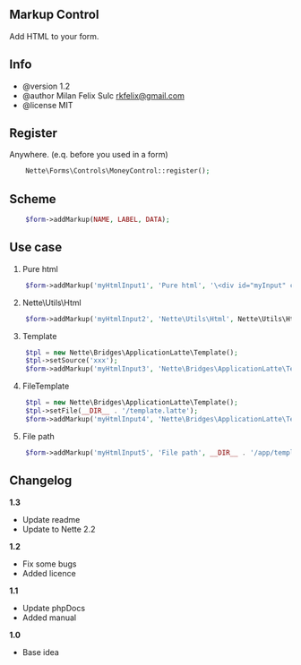 ## Markup Control

Add HTML to your form.

## Info

* @version 1.2
* @author Milan Felix Sulc  <rkfelix@gmail.com>
* @license MIT

## Register

Anywhere. (e.q. before you used in a form)

```php
	Nette\Forms\Controls\MoneyControl::register();
```

## Scheme
```php
    $form->addMarkup(NAME, LABEL, DATA);
```

## Use case

1) Pure html

```php
    $form->addMarkup('myHtmlInput1', 'Pure html', '\<div id="myInput" class="anyClass"></div>');
```

2) Nette\Utils\Html

```php
    $form->addMarkup('myHtmlInput2', 'Nette\Utils\Html', Nette\Utils\Html::el('img')->src('image.jpg')->alt('photo'));
```

3) Template

```php
    $tpl = new Nette\Bridges\ApplicationLatte\Template();
    $tpl->setSource('xxx');
    $form->addMarkup('myHtmlInput3', 'Nette\Bridges\ApplicationLatte\Template', $tpl);
```

4) FileTemplate

```php
    $tpl = new Nette\Bridges\ApplicationLatte\Template();
    $tpl->setFile(__DIR__ . '/template.latte');
    $form->addMarkup('myHtmlInput4', 'Nette\Bridges\ApplicationLatte\Template', $tpl);
```

5) File path

```php
    $form->addMarkup('myHtmlInput5', 'File path', __DIR__ . '/app/templates/control.latte');
```

## Changelog

**1.3**
- Update readme
- Update to Nette 2.2

**1.2**
- Fix some bugs
- Added licence

**1.1**
- Update phpDocs
- Added manual

**1.0**
- Base idea